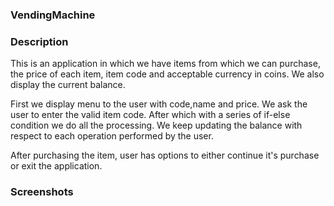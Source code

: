 ### VendingMachine


### Description

This is an application in which we have items from which we can purchase, the price of each item, item code and 
acceptable currency in coins.
We also display the current balance.

First we display menu to the user with code,name and price.
We ask the user to enter the valid item code.
After which with a series of if-else condition we do all the processing.
We keep updating the balance with respect to each operation performed
by the user.

After purchasing the item, user has options to either continue it's 
purchase or exit the application.




### Screenshots
